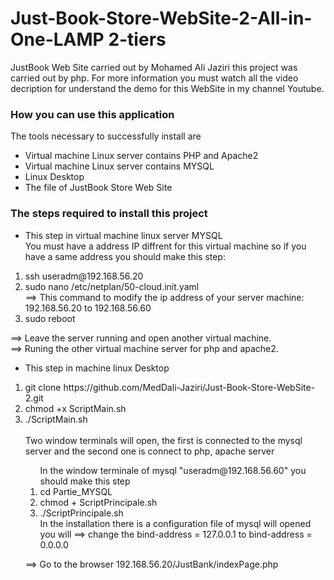 # Just-Book-Store-WebSite-2-All-in-One-LAMP 2-tiers

JustBook Web Site carried out by Mohamed Ali Jaziri this project was carried out by php. For more information you must watch all the video decription for understand the demo for this WebSite in my channel Youtube.

<h3>How you can use this application</h3>
The tools necessary to successfully install are
<ul>
  <li>Virtual machine Linux server contains PHP and Apache2</li>
  <li>Virtual machine Linux server contains MYSQL</li>
  <li>Linux Desktop </li>
  <li>The file of JustBook Store Web Site</li>
 </ul>
<h3>The steps required to install this project</h3>

 * This step in virtual machine linux server MYSQL<br>
    You must have a address IP diffrent for this virtual machine so if you have a same address you should make this step:
<ol>
  <li>ssh useradm@192.168.56.20</li>
  <li>sudo nano /etc/netplan/50-cloud.init.yaml <br>
    ==> This command to modify the ip address of your server machine:
        192.168.56.20 to 192.168.56.60
  </li>
  <li>sudo reboot</li>
</ol>
==> Leave the server running and open another virtual machine.<br>
==> Runing the other virtual machine server for php and apache2.  

 * This step in machine linux Desktop<br>
<ol>
  <li>git clone https://github.com/MedDali-Jaziri/Just-Book-Store-WebSite-2.git</li>
  <li>chmod +x ScriptMain.sh</li>
  <li>  ./ScriptMain.sh</li><br>
  Two window terminals will open, the first is connected to the mysql server and the second one is connect to php, apache server
  <ol>
    In the window terminale of mysql "useradm@192.168.56.60" you should make this step
    <li>cd Partie_MYSQL</li>
    <li>chmod + ScriptPrincipale.sh</li>
    <li>  ./ScriptPrincipale.sh</li>
      In the installation there is a configuration file of mysql will opened you will 
        ==> change the bind-address = 127.0.0.1 to bind-address = 0.0.0.0
  </ol>
  
==>  Go to the browser 192.168.56.20/JustBank/indexPage.php
